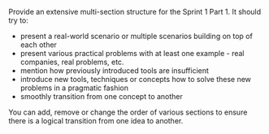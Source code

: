 Provide an extensive multi-section structure for the Sprint 1 Part 1. It should try to:
- present a real-world scenario or multiple scenarios building on top of each other
- present various practical problems with at least one example - real companies, real problems, etc.
- mention how previously introduced tools are insufficient
- introduce new tools, techniques or concepts how to solve these new problems in a pragmatic fashion
-  smoothly transition from one concept to another

You can add, remove or change the order of various sections to ensure there is a logical transition from one idea to another.